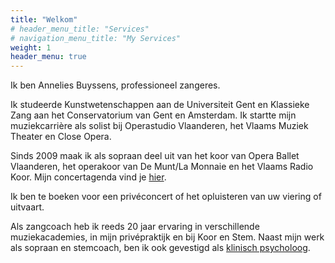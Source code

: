 ```yaml
---
title: "Welkom"
# header_menu_title: "Services"
# navigation_menu_title: "My Services"
weight: 1
header_menu: true
---
```


<!-- {{< figure src="/images/others/close_opera.jpg" width="200" alt="Annelies Buyssens" class="left" >}} -->

Ik ben Annelies Buyssens, professioneel zangeres.

Ik studeerde Kunstwetenschappen aan de Universiteit Gent en Klassieke Zang aan het Conservatorium van Gent en Amsterdam.
Ik startte mijn muziekcarrière als solist bij Operastudio Vlaanderen, het Vlaams Muziek Theater en Close Opera.

Sinds 2009 maak ik als sopraan deel uit van het koor van Opera Ballet Vlaanderen, het operakoor van De Munt/La Monnaie en het Vlaams Radio Koor. Mijn concertagenda vind je [hier](/concertagenda).

Ik ben te boeken voor een privéconcert of het opluisteren van uw viering of uitvaart.

Als zangcoach heb ik reeds 20 jaar ervaring in verschillende muziekacademies, in mijn privépraktijk en bij Koor en Stem. Naast mijn werk als sopraan en stemcoach, ben ik ook gevestigd als [klinisch psycholoog](/psycholoog).